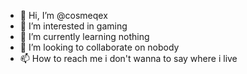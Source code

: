 - 👋 Hi, I’m @cosmeqex
- 👀 I’m interested in gaming
- 🌱 I’m currently learning nothing
- 💞️ I’m looking to collaborate on nobody
- 📫 How to reach me i don't wanna to say where i live

<!---
cosmeqex/cosmeqex is a ✨ special ✨ repository because its `README.md` (this file) appears on your GitHub profile.
You can click the Preview link to take a look at your changes.
--->
